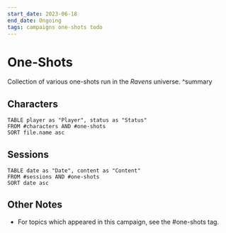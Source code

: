 ```yaml
---
start_date: 2023-06-18
end_date: Ongoing
tags: campaigns one-shots todo
---
```

# One-Shots
Collection of various one-shots run in the *Ravens* universe.
^summary

## Characters
```dataview
TABLE player as "Player", status as "Status"
FROM #characters AND #one-shots
SORT file.name asc
```

## Sessions
```dataview
TABLE date as "Date", content as "Content"
FROM #sessions AND #one-shots
SORT date asc
```

## Other Notes
- For topics which appeared in this campaign, see the #one-shots tag.

